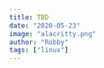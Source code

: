 ```yaml
---
title: TBD
date: "2020-05-23"
image: "alacritty.png"
author: "Robby"
tags: ["linux"]
---
```

<!---->
<!-- ## What is Alacritty? -->
<!---->
<!-- Alacritty bills itself as the fastest terminal emulator in existence. -->
<!---->
<!-- From the repo: -->
<!---->
<!-- "Using the GPU for rendering enables optimizations that simply aren't possible without it. Alacritty currently supports macOS, Linux, BSD, and Windows." -->
<!---->
<!-- ## Installing Alacritty -->
<!---->
<!-- - Mac -->
<!---->
<!--   ``` -->
<!--   brew install --cask alacritty -->
<!--   ``` -->
<!---->
<!-- - Ubuntu -->
<!---->
<!--   ``` -->
<!--   sudo apt install alacritty -->
<!--   ``` -->
<!---->
<!-- - Arch -->
<!---->
<!--   ``` -->
<!--   sudo pacman -S alacritty -->
<!--   ``` -->
<!---->
<!-- - Windows -->
<!---->
<!--   ``` -->
<!--   choco install alacritty -->
<!--   ``` -->
<!---->
<!-- ## Configure -->
<!---->
<!-- Add a config file since Alacritty doesn't create one for you -->
<!---->
<!-- - On Linux and Mac -->
<!---->
<!--   ``` -->
<!--   ~/.config/alacritty/alacritty.yml -->
<!--   ``` -->
<!---->
<!-- - On Windows -->
<!---->
<!--   ``` -->
<!--   %APPDATA%\alacritty\alacritty.yml -->
<!--   ``` -->
<!---->
<!-- ### Example Config -->
<!---->
<!-- ``` -->
<!-- colors: -->
<!--   # Default colors -->
<!--   primary: -->
<!--     background: "#1e2127" -->
<!--     # background: "#2E3440" -->
<!--     foreground: "#D8DEE9" -->
<!---->
<!--   # Normal colors -->
<!--   normal: -->
<!--     black: "#3B4252" -->
<!--     red: "#BF616A" -->
<!--     green: "#A3BE8C" -->
<!--     yellow: "#EBCB8B" -->
<!--     blue: "#81A1C1" -->
<!--     magenta: "#B48EAD" -->
<!--     cyan: "#88C0D0" -->
<!--     white: "#abb2bf" -->
<!---->
<!--   # Bright colors -->
<!--   bright: -->
<!--     black: "#5c6370" -->
<!--     red: "#e06c75" -->
<!--     green: "#98c379" -->
<!--     yellow: "#d19a66" -->
<!--     blue: "#61afef" -->
<!--     magenta: "#c678dd" -->
<!--     cyan: "#56b6c2" -->
<!--     white: "#ECEFF4" -->
<!---->
<!-- background_opacity: 1.0 -->
<!---->
<!-- font: -->
<!--   normal: -->
<!--     family: "Hack" -->
<!--     style: Regular -->
<!--   bold: -->
<!--     family: "Hack" -->
<!--     style: Bold -->
<!--   italic: -->
<!--     family: "Hack" -->
<!--     style: Italic -->
<!--   bold_italic: -->
<!--     family: "Hack" -->
<!--     style: Bold Italic -->
<!---->
<!--   # Point size -->
<!--   size: 22.0 -->
<!---->
<!--   offset: -->
<!--     x: 0 -->
<!--     y: 0 -->
<!--   glyph_offset: -->
<!--     x: 0 -->
<!--     y: 0 -->
<!---->
<!-- window: -->
<!--   padding: -->
<!--     x: 2 -->
<!--     y: 2 -->
<!---->
<!-- scrolling: -->
<!--   # Maximum number of lines in the scrollback buffer. -->
<!--   # Specifying '0' will disable scrolling. -->
<!--   history: 10000 -->
<!---->
<!--   # Number of lines the viewport will move for every line scrolled when -->
<!--   # scrollback is enabled (history > 0). -->
<!--   multiplier: 10 -->
<!---->
<!-- # If `true`, bold text is drawn using the bright color variants. -->
<!-- draw_bold_text_with_bright_colors: true -->
<!---->
<!-- selection: -->
<!--   semantic_escape_chars: ',│`|:"'' ()[]{}<>' -->
<!--   save_to_clipboard: true -->
<!---->
<!-- live_config_reload: true -->
<!---->
<!-- key_bindings: -->
<!--   - { key: V, mods: Control|Shift, action: Paste } -->
<!--   - { key: C, mods: Control|Shift, action: Copy } -->
<!--   - { key: Key0, mods: Control, action: ResetFontSize } -->
<!--   - { key: Equals, mods: Control, action: IncreaseFontSize } -->
<!--   - { key: Add, mods: Control, action: IncreaseFontSize } -->
<!--   - { key: Subtract, mods: Control, action: DecreaseFontSize } -->
<!--   - { key: Minus, mods: Control, action: DecreaseFontSize } -->
<!--   - { key: N, mods: Control, action: SpawnNewInstance } -->
<!-- ``` -->
<!---->
<!-- ## Proving it runs on the GPU -->
<!---->
<!-- If you're running nvidia you check using the following command -->
<!---->
<!-- ``` -->
<!-- watch -n -1 nvidia-smi -->
<!-- ``` -->
<!---->
<!-- ## Links -->
<!---->
<!-- [Repo](https://github.com/alacritty/alacritty) -->
<!---->
<!-- [Color Schemes](https://github.com/alacritty/alacritty/wiki/Color-schemes) -->
